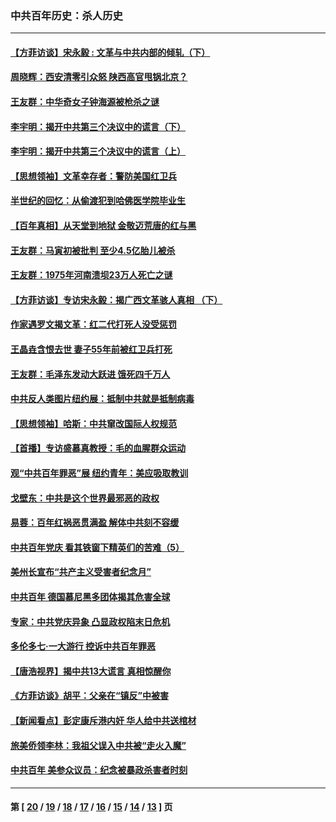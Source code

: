 ### 中共百年历史：杀人历史
---
#### [【方菲访谈】宋永毅 : 文革与中共内部的倾轧（下）](../../pages/nf1176106/n13486836.md?02090430) 
#### [周晓辉：西安清零引众怒 陕西高官甩锅北京？](../../pages/nf1176106/n13484627.md?02090430) 
#### [王友群：中华奇女子钟海源被枪杀之谜](../../pages/nf1176106/n13430555.md?02090430) 
#### [李宇明：揭开中共第三个决议中的谎言（下）](../../pages/nf1176106/n13389389.md?02090430) 
#### [李宇明：揭开中共第三个决议中的谎言（上）](../../pages/nf1176106/n13388697.md?02090430) 
#### [【思想领袖】文革幸存者：警防美国红卫兵](../../pages/nf1176106/n13339289.md?02090430) 
#### [半世纪的回忆：从偷渡犯到哈佛医学院毕业生](../../pages/nf1176106/n13345328.md?02090430) 
#### [【百年真相】从天堂到地狱 金敬迈荒唐的红与黑](../../pages/nf1176106/n13336995.md?02090430) 
#### [王友群：马寅初被批判 至少4.5亿胎儿被杀](../../pages/nf1176106/n13260313.md?02090430) 
#### [王友群：1975年河南溃坝23万人死亡之谜](../../pages/nf1176106/n13231576.md?02090430) 
#### [【方菲访谈】专访宋永毅：揭广西文革骇人真相 （下）](../../pages/nf1176106/n13209074.md?02090430) 
#### [作家遇罗文揭文革：红二代打死人没受惩罚](../../pages/nf1176106/n13205254.md?02090430) 
#### [王晶垚含恨去世 妻子55年前被红卫兵打死](../../pages/nf1176106/n13203590.md?02090430) 
#### [王友群：毛泽东发动大跃进 饿死四千万人](../../pages/nf1176106/n13177158.md?02090430) 
#### [中共反人类图片纽约展：抵制中共就是抵制病毒](../../pages/nf1176106/n13115371.md?02090430) 
#### [【思想领袖】哈斯：中共窜改国际人权规范](../../pages/nf1176106/n13053647.md?02090430) 
#### [【首播】专访盛慕真教授：毛的血腥群众运动](../../pages/nf1176106/n13091782.md?02090430) 
#### [观“中共百年罪恶”展 纽约青年：美应吸取教训](../../pages/nf1176106/n13085246.md?02090430) 
#### [戈壁东：中共是这个世界最邪恶的政权](../../pages/nf1176106/n13085641.md?02090430) 
#### [易蓉：百年红祸恶贯满盈 解体中共刻不容缓](../../pages/nf1176106/n13084455.md?02090430) 
#### [中共百年党庆 看其铁窗下精英们的苦难（5）](../../pages/nf1176106/n13076766.md?02090430) 
#### [美州长宣布“共产主义受害者纪念月”](../../pages/nf1176106/n13074024.md?02090430) 
#### [中共百年 德国慕尼黑多团体揭其危害全球](../../pages/nf1176106/n13068873.md?02090430) 
#### [专家：中共党庆异象 凸显政权陷末日危机](../../pages/nf1176106/n13067084.md?02090430) 
#### [多伦多七·一大游行 控诉中共百年罪恶](../../pages/nf1176106/n13062043.md?02090430) 
#### [【唐浩视界】揭中共13大谎言 真相惊醒你](../../pages/nf1176106/n13065208.md?02090430) 
#### [《方菲访谈》胡平：父亲在“镇反”中被害](../../pages/nf1176106/n13064114.md?02090430) 
#### [【新闻看点】彭定康斥港内奸 华人给中共送棺材](../../pages/nf1176106/n13064230.md?02090430) 
#### [旅美侨领李林：我祖父误入中共被“走火入魔”](../../pages/nf1176106/n13062777.md?02090430) 
#### [中共百年 美参众议员：纪念被暴政杀害者时刻](../../pages/nf1176106/n13063735.md?02090430) 

---
#### 第 [ [20](./20.md?02090430) / [19](./19.md?02090430) / [18](./18.md?02090430) / [17](./17.md?02090430) / [16](./16.md?02090430) / [15](./15.md?02090430) / [14](./14.md?02090430) / [13](./13.md?02090430) ] 页
